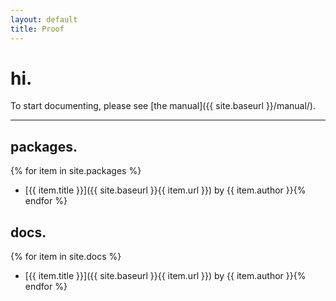 ```yaml
---
layout: default
title: Proof
---
```


# hi.
To start documenting, please see [the manual]({{ site.baseurl }}/manual/).

---

## packages.
{% for item in site.packages %}
* [{{ item.title }}]({{ site.baseurl }}{{ item.url }}) by {{ item.author }}{% endfor %}

## docs.
{% for item in site.docs %}
* [{{ item.title }}]({{ site.baseurl }}{{ item.url }}) by {{ item.author }}{% endfor %}
